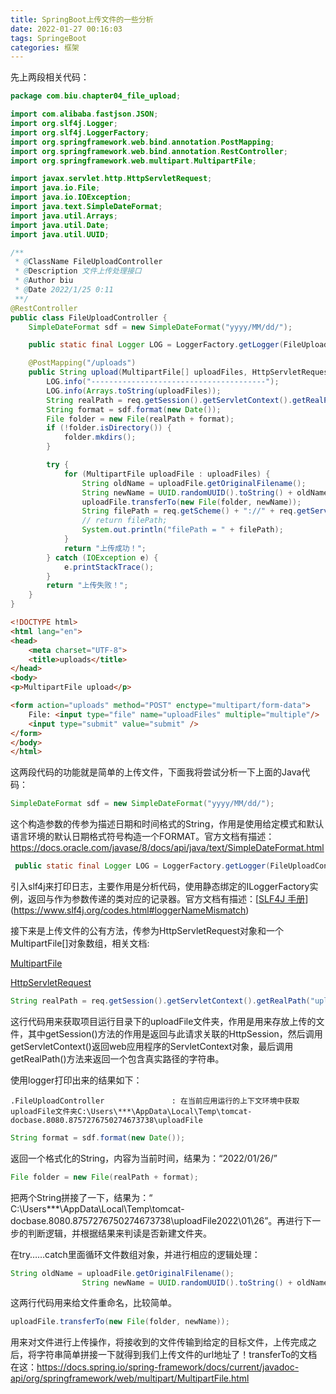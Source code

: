 ```yaml
---
title: SpringBoot上传文件的一些分析
date: 2022-01-27 00:16:03
tags: SpringeBoot
categories: 框架
---
```






先上两段相关代码：

```java
package com.biu.chapter04_file_upload;

import com.alibaba.fastjson.JSON;
import org.slf4j.Logger;
import org.slf4j.LoggerFactory;
import org.springframework.web.bind.annotation.PostMapping;
import org.springframework.web.bind.annotation.RestController;
import org.springframework.web.multipart.MultipartFile;

import javax.servlet.http.HttpServletRequest;
import java.io.File;
import java.io.IOException;
import java.text.SimpleDateFormat;
import java.util.Arrays;
import java.util.Date;
import java.util.UUID;

/**
 * @ClassName FileUploadController
 * @Description 文件上传处理接口
 * @Author biu
 * @Date 2022/1/25 0:11
 **/
@RestController
public class FileUploadController {
    SimpleDateFormat sdf = new SimpleDateFormat("yyyy/MM/dd/");

    public static final Logger LOG = LoggerFactory.getLogger(FileUploadController.class);

    @PostMapping("/uploads")
    public String upload(MultipartFile[] uploadFiles, HttpServletRequest req) {
        LOG.info("---------------------------------------");
        LOG.info(Arrays.toString(uploadFiles));
        String realPath = req.getSession().getServletContext().getRealPath("uploadFile");
        String format = sdf.format(new Date());
        File folder = new File(realPath + format);
        if (!folder.isDirectory()) {
            folder.mkdirs();
        }

        try {
            for (MultipartFile uploadFile : uploadFiles) {
                String oldName = uploadFile.getOriginalFilename();
                String newName = UUID.randomUUID().toString() + oldName.substring(oldName.lastIndexOf("."), oldName.length());
                uploadFile.transferTo(new File(folder, newName));
                String filePath = req.getScheme() + "://" + req.getServerName() + ":" + req.getServerPort() + "/uploadFile" + format + newName;
                // return filePath;
                System.out.println("filePath = " + filePath);
            }
            return "上传成功！";
        } catch (IOException e) {
            e.printStackTrace();
        }
        return "上传失败！";
    }
}

```

```html
<!DOCTYPE html>
<html lang="en">
<head>
    <meta charset="UTF-8">
    <title>uploads</title>
</head>
<body>
<p>MultipartFile upload</p>

<form action="uploads" method="POST" enctype="multipart/form-data">
    File: <input type="file" name="uploadFiles" multiple="multiple"/>
    <input type="submit" value="submit" />
</form>
</body>
</html>
```

这两段代码的功能就是简单的上传文件，下面我将尝试分析一下上面的Java代码：

```java
SimpleDateFormat sdf = new SimpleDateFormat("yyyy/MM/dd/");
```

这个构造参数的传参为描述日期和时间格式的String，作用是使用给定模式和默认语言环境的默认日期格式符号构造一个FORMAT。官方文档有描述：https://docs.oracle.com/javase/8/docs/api/java/text/SimpleDateFormat.html



```java
 public static final Logger LOG = LoggerFactory.getLogger(FileUploadController.class);
```

引入slf4j来打印日志，主要作用是分析代码，使用静态绑定的ILoggerFactory实例，返回与作为参数传递的类对应的记录器。官方文档有描述：[[SLF4J 手册](https://www.slf4j.org/manual.html)](https://www.slf4j.org/codes.html#loggerNameMismatch)



接下来是上传文件的公有方法，传参为HttpServletRequest对象和一个MultipartFile[]对象数组，相关文档:

[MultipartFile](https://docs.spring.io/spring-framework/docs/current/javadoc-api/org/springframework/web/multipart/MultipartFile.html)

[HttpServletRequest](https://docs.oracle.com/javaee/6/api/javax/servlet/http/HttpServletRequest.html)



```java
String realPath = req.getSession().getServletContext().getRealPath("uploadFile");
```

这行代码用来获取项目运行目录下的uploadFile文件夹，作用是用来存放上传的文件，其中getSession()方法的作用是返回与此请求关联的HttpSession，然后调用getServletContext()返回web应用程序的ServletContext对象，最后调用getRealPath()方法来返回一个包含真实路径的字符串。

使用logger打印出来的结果如下：

```shell
.FileUploadController               : 在当前应用运行的上下文环境中获取uploadFile文件夹C:\Users\***\AppData\Local\Temp\tomcat-docbase.8080.8757276750274673738\uploadFile
```



```java
String format = sdf.format(new Date());
```

返回一个格式化的String，内容为当前时间，结果为：“2022/01/26/”



```java
File folder = new File(realPath + format);
```

把两个String拼接了一下，结果为：“ C:\Users\***\AppData\Local\Temp\tomcat-docbase.8080.8757276750274673738\uploadFile2022\01\26”。再进行下一步的判断逻辑，并根据结果来判读是否新建文件夹。



在try……catch里面循环文件数组对象，并进行相应的逻辑处理：

```java
String oldName = uploadFile.getOriginalFilename();
                String newName = UUID.randomUUID().toString() + oldName.substring(oldName.lastIndexOf("."), oldName.length());
```

这两行代码用来给文件重命名，比较简单。



```java
uploadFile.transferTo(new File(folder, newName));
```

用来对文件进行上传操作，将接收到的文件传输到给定的目标文件，上传完成之后，将字符串简单拼接一下就得到我们上传文件的url地址了！transferTo的文档在这：https://docs.spring.io/spring-framework/docs/current/javadoc-api/org/springframework/web/multipart/MultipartFile.html
